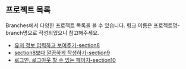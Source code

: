 ## 프로젝트 목록

Branches에서 다양한 프로젝트 목록을 볼 수 있습니다. 링크 이름은 프로젝트명-branch명으로 작성되었으니 참고해주세요.

- [유저 정보 입력하고 보여주기-section8](https://github.com/jhan117/react-practice-projects/tree/section8)
- [section8보다 깔끔하게 작성하기-section9](https://github.com/jhan117/react-practice-projects/tree/section9)
- [로그인, 로그아웃 할 수 있는 페이지-section10](https://github.com/jhan117/react-practice-projects/tree/section10)
